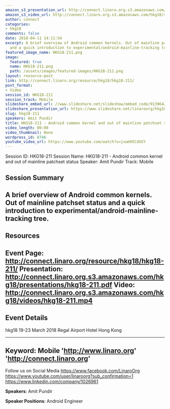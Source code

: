 ```yaml
---
amazon_s3_presentation_url: http://connect.linaro.org.s3.amazonaws.com/hkg18/presentations/hkg18-211.pdf
amazon_s3_video_url: http://connect.linaro.org.s3.amazonaws.com/hkg18/videos/hkg18-211.mp4
author: connect
categories:
- hkg18
comments: false
date: 2018-04-11 14:11:54
excerpt: A brief overview of Android common kernels. Out of mainline patchset status
  and a quick introduction to experimental/android-mainline-tracking tree.
featured_image_name: HKG18-211.png
image:
  featured: true
  name: HKG18-211.png
  path: /assets/images/featured-images/HKG18-211.png
layout: resource-post
link: http://connect.linaro.org/resource/hkg18/hkg18-211/
post_format:
- Video
session_id: HKG18-211
session_track: Mobile
slideshare_embed_url: //www.slideshare.net/slideshow/embed_code/91396427
slideshare_presentation_url: https://www.slideshare.net/linaroorg/hkg18211-android-common-kernel-and-out-of-mainline-patchset-status
slug: hkg18-211
speakers: Amit Pundir
title: HKG18-211 - Android common kernel and out of mainline patchset status
video_length: 00:00
video_thumbnail: None
wordpress_id: 8746
youtube_video_url: https://www.youtube.com/watch?v=jvwm95CdUSY
---
```


Session ID: HKG18-211
Session Name: HKG18-211 - Android common kernel and out of mainline patchset status
Speaker: Amit Pundir
Track: Mobile


## Session Summary
A brief overview of Android common kernels. Out of mainline patchset status and a quick introduction to experimental/android-mainline-tracking tree.
---------------------------------------------------
## Resources
Event Page: http://connect.linaro.org/resource/hkg18/hkg18-211/
Presentation: http://connect.linaro.org.s3.amazonaws.com/hkg18/presentations/hkg18-211.pdf
Video: http://connect.linaro.org.s3.amazonaws.com/hkg18/videos/hkg18-211.mp4
 ---------------------------------------------------
## Event Details
hkg18
19-23 March 2018 
Regal Airport Hotel Hong Kong

---------------------------------------------------
Keyword: Mobile
'http://www.linaro.org'
'http://connect.linaro.org'
---------------------------------------------------
Follow us on Social Media
https://www.facebook.com/LinaroOrg
https://www.youtube.com/user/linaroorg?sub_confirmation=1
https://www.linkedin.com/company/1026961

**Speakers**: Amit Pundir

**Speaker Positions**: Android Engineer